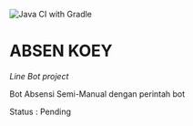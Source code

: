 ![Java CI with Gradle](https://github.com/Andi-IM/AbsenKoey-/workflows/Java%20CI%20with%20Gradle/badge.svg?event=push)
# ABSEN KOEY
_Line Bot project_ 

Bot Absensi Semi-Manual dengan perintah bot

Status : Pending
